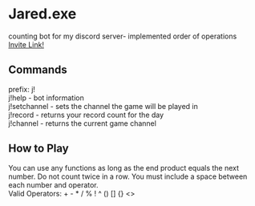 # Jared.exe
counting bot for my discord server- implemented order of operations <br>
<a href="https://discord.com/oauth2/authorize?client_id=805109567699943447&scope=bot&permissions=511040" target="_blank">Invite Link!</a>

## Commands
prefix: j! <br>
j!help - bot information <br>
j!setchannel - sets the channel the game will be played in <br>
j!record - returns your record count for the day <br>
j!channel - returns the current game channel

## How to Play
You can use any functions as long as the end product equals the next number. Do not count twice in a row. You must include a space between each number and operator. <br>
Valid Operators: + - * / % ! ^ () [] {} <>

